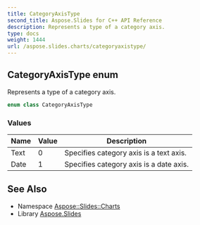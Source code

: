 ```yaml
---
title: CategoryAxisType
second_title: Aspose.Slides for C++ API Reference
description: Represents a type of a category axis.
type: docs
weight: 1444
url: /aspose.slides.charts/categoryaxistype/
---
```

## CategoryAxisType enum


Represents a type of a category axis.

```cpp
enum class CategoryAxisType
```

### Values

| Name | Value | Description |
| --- | --- | --- |
| Text | 0 | Specifies category axis is a text axis. |
| Date | 1 | Specifies category axis is a date axis. |

## See Also

* Namespace [Aspose::Slides::Charts](../)
* Library [Aspose.Slides](../../)